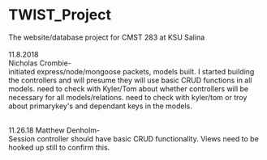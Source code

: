 # TWIST_Project <br>
The website/database project for CMST 283 at KSU Salina <br><br>
11.8.2018<br>
Nicholas Crombie-<br> initiated express/node/mongoose packets, models built. I started building the controllers and will presume they will use basic CRUD functions in all models. need to check with Kyler/Tom about whether controllers will be necessary for all models/relations. need to check with kyler/tom or troy about primarykey's and dependant keys in the models.<br><br>

11.26.18
Matthew Denholm-<br> Session controller should have basic CRUD functionality. Views need to be hooked up still to confirm this.
